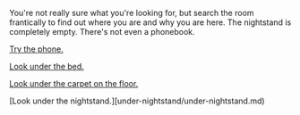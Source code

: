 You're not really sure what you're looking for, but search the room frantically to find out where you are and why you
are here. The nightstand is completely empty. There's not even a phonebook.

[Try the phone.](use-phone/use-phone.md)

[Look under the bed.](look-under-bed/look-under-bed.md)

[Look under the carpet on the floor.](under-carpet/under-carpet.md)

[Look under the nightstand.][under-nightstand/under-nightstand.md)
